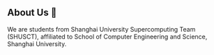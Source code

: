 ## About Us 👋

We are students from Shanghai University Supercomputing Team (SHUSCT), affiliated to School of Computer Engineering and Science, Shanghai University.
